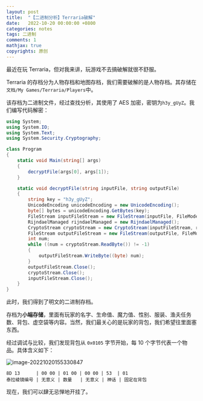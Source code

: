 ```yaml
---
layout: post
title:  "【二进制分析】Terraria破解"
date:   2022-10-20 00:00:00 +0800
categories: notes
tags: 二进制
comments: 1
mathjax: true
copyrights: 原创
---
```


最近在玩 Terraria，但对我来讲，玩游戏不去搞破解就很不舒服。

Terraria 的存档分为人物存档和地图存档，我们需要破解的是人物存档。其存储在`文档/My Games/Terraria/Players`中。

该存档为二进制文件，经过查找分析，其使用了 AES 加密，密钥为`h3y_gUyZ`。我们编写代码解密：

```c#
using System;
using System.IO;
using System.Text;
using System.Security.Cryptography;

class Program
{
    static void Main(string[] args)
    {
        decryptFile(args[0], args[1]);
    }

    static void decryptFile(string inputFile, string outputFile)
    {
        string key = "h3y_gUyZ";
        UnicodeEncoding unicodeEncoding = new UnicodeEncoding();
        byte[] bytes = unicodeEncoding.GetBytes(key);
        FileStream inputFileStream = new FileStream(inputFile, FileMode.Open);
        RijndaelManaged rijndaelManaged = new RijndaelManaged();
        CryptoStream cryptoStream = new CryptoStream(inputFileStream, rijndaelManaged.CreateDecryptor(bytes, bytes), CryptoStreamMode.Read);
        FileStream outputFileStream = new FileStream(outputFile, FileMode.Create);
        int num;
        while ((num = cryptoStream.ReadByte()) != -1)
        {
            outputFileStream.WriteByte((byte) num);
        }
        outputFileStream.Close();
        cryptoStream.Close();
        inputFileStream.Close();
    }
}
```

此时，我们得到了明文的二进制存档。

存档为**小端存储**，里面有玩家的名字、生命值、魔力值、性别、服装、渔夫任务数、背包、虚空袋等内容。当然，我们最关心的是玩家的背包，我们希望往里面塞东西。

经过调试与比较，我们发现背包从 `0x0105` 字节开始，每 10 个字节代表一个物品。具体含义如下：

![image-20221020155330847](C:/Users/83442/AppData/Roaming/Typora/typora-user-images/image-20221020155330847.png)

```
8D 13      | 00 00 | 01 00 | 00 00 | 53  | 01
泰拉棱镜编号 | 无意义 | 数量   | 无意义 | 神话 | 固定在背包
```

现在，我们可以肆无忌惮地开挂了。